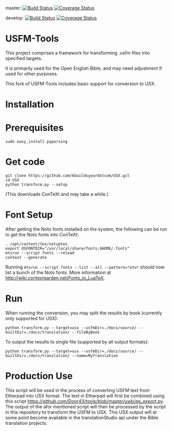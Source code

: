 master:
[![Build Status](https://travis-ci.org/unfoldingWord-dev/USFM-Tools.svg?branch=master)](https://travis-ci.org/unfoldingWord-dev/USFM-Tools) 
[![Coverage Status](https://coveralls.io/repos/github/unfoldingWord-dev/USFM-Tools/badge.svg?branch=master)](https://coveralls.io/github/unfoldingWord-dev/USFM-Tools?branch=master)

develop:
[![Build Status](https://travis-ci.org/unfoldingWord-dev/USFM-Tools.svg?branch=develop)](https://travis-ci.org/unfoldingWord-dev/USFM-Tools) 
[![Coverage Status](https://coveralls.io/repos/github/unfoldingWord-dev/USFM-Tools/badge.svg?branch=develop)](https://coveralls.io/github/unfoldingWord-dev/USFM-Tools?branch=develop)

# USFM-Tools

This project comprises a framework for transforming .usfm files into specified targets.

It is primarily used for the Open English Bible, and may need adjustment if used for other purposes.

This fork of USFM-Tools includes basic support for conversion to USX.

# Installation

# Prerequisites

    sudo easy_install pyparsing

# Get code

    git clone https://github.com/kbuildsyourdotcom/USX.git
    cd USX
    python transform.py --setup
 
(This downloads ConTeXt and may take a while.)
 
# Font Setup

After getting the Noto fonts installed on the system, the following can be run to get the Noto fonts into ConTeXt:

    . /opt/context/tex/setuptex
    export OSFONTDIR="/usr/local/share/fonts;$HOME/.fonts"
    mtxrun --script fonts --reload
    context --generate
    
Running `mtxrun --script fonts --list --all --pattern=*oto*` should now list a bunch of the Noto fonts.  More information at http://wiki.contextgarden.net/Fonts_in_LuaTeX.


# Run

When running the conversion, you may split the results by book (currently only supported for USX):

    python transform.py --target=usx --usfmDir=./docs/source/ --builtDir=./docs/translation/ --fileByBook

To output the results to single file (supported by all output formats):

    python transform.py --target=usx --usfmDir=./docs/source/ --builtDir=./docs/translation/ --name=MyTranslation

# Production Use

This script will be used in the process of converting USFM text from Etherpad into USX format. The text in Etherpad will first be combined using this script https://github.com/Door43/tools/blob/master/uwb/ep_export.py. The output of the afor mentioned script will then be processed by the script in this repository to transform the USFM to USX. This USX output will at some point become available in the translationStudio api under the Bible translation projects.
